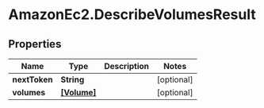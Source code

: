 # AmazonEc2.DescribeVolumesResult

## Properties

Name | Type | Description | Notes
------------ | ------------- | ------------- | -------------
**nextToken** | **String** |  | [optional] 
**volumes** | [**[Volume]**](Volume.md) |  | [optional] 


